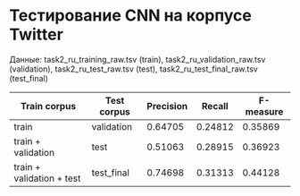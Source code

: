 # Тестирование CNN на корпусе Twitter

Данные: task2_ru_training_raw.tsv (train), task2_ru_validation_raw.tsv (validation), task2_ru_test_raw.tsv (test), task2_ru_test_final_raw.tsv (test_final)

Train corpus | Test corpus | Precision | Recall | F-measure
--- | --- | --- | --- | ---
train | validation | 0.64705 | 0.24812 | 0.35869
train + validation | test | 0.51063 | 0.28915 | 0.36923
train + validation + test | test_final | 0.74698 | 0.31313 | 0.44128
